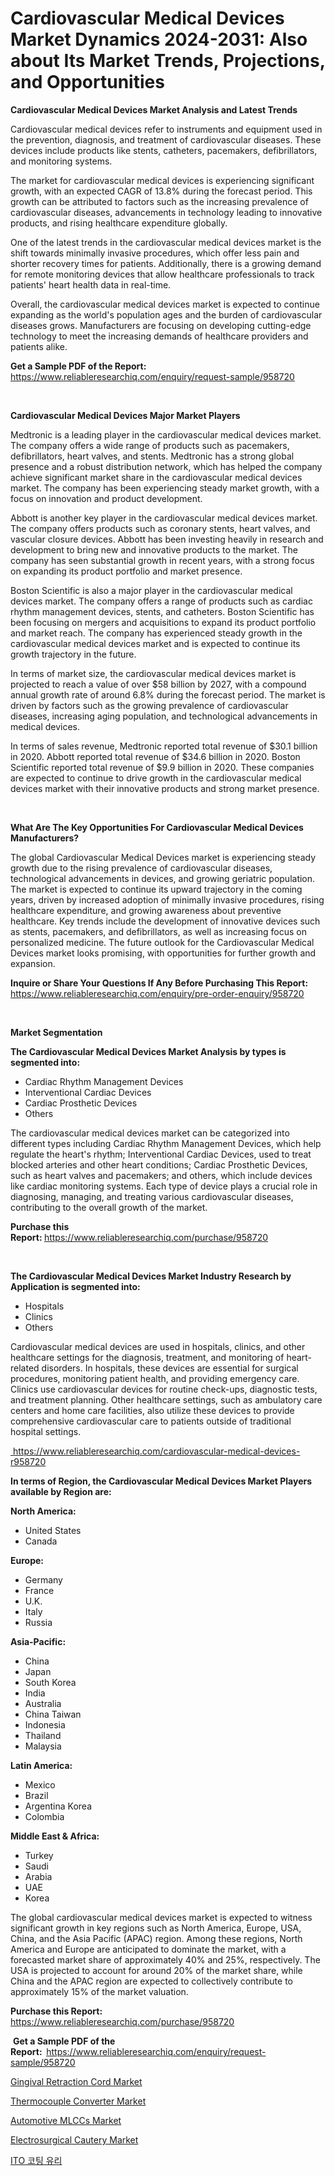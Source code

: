<p><h1>Cardiovascular Medical Devices Market Dynamics 2024-2031: Also about Its Market Trends, Projections, and Opportunities</h1></p><p><strong>Cardiovascular Medical Devices Market Analysis and Latest Trends</strong></p>
<p><p>Cardiovascular medical devices refer to instruments and equipment used in the prevention, diagnosis, and treatment of cardiovascular diseases. These devices include products like stents, catheters, pacemakers, defibrillators, and monitoring systems.</p><p>The market for cardiovascular medical devices is experiencing significant growth, with an expected CAGR of 13.8% during the forecast period. This growth can be attributed to factors such as the increasing prevalence of cardiovascular diseases, advancements in technology leading to innovative products, and rising healthcare expenditure globally.</p><p>One of the latest trends in the cardiovascular medical devices market is the shift towards minimally invasive procedures, which offer less pain and shorter recovery times for patients. Additionally, there is a growing demand for remote monitoring devices that allow healthcare professionals to track patients' heart health data in real-time.</p><p>Overall, the cardiovascular medical devices market is expected to continue expanding as the world's population ages and the burden of cardiovascular diseases grows. Manufacturers are focusing on developing cutting-edge technology to meet the increasing demands of healthcare providers and patients alike.</p></p>
<p><strong>Get a Sample PDF of the Report:&nbsp;</strong> <a href="https://www.reliableresearchiq.com/enquiry/request-sample/958720">https://www.reliableresearchiq.com/enquiry/request-sample/958720</a></p>
<p>&nbsp;</p>
<p><strong>Cardiovascular Medical Devices Major Market Players</strong></p>
<p><p>Medtronic is a leading player in the cardiovascular medical devices market. The company offers a wide range of products such as pacemakers, defibrillators, heart valves, and stents. Medtronic has a strong global presence and a robust distribution network, which has helped the company achieve significant market share in the cardiovascular medical devices market. The company has been experiencing steady market growth, with a focus on innovation and product development.</p><p>Abbott is another key player in the cardiovascular medical devices market. The company offers products such as coronary stents, heart valves, and vascular closure devices. Abbott has been investing heavily in research and development to bring new and innovative products to the market. The company has seen substantial growth in recent years, with a strong focus on expanding its product portfolio and market presence.</p><p>Boston Scientific is also a major player in the cardiovascular medical devices market. The company offers a range of products such as cardiac rhythm management devices, stents, and catheters. Boston Scientific has been focusing on mergers and acquisitions to expand its product portfolio and market reach. The company has experienced steady growth in the cardiovascular medical devices market and is expected to continue its growth trajectory in the future.</p><p>In terms of market size, the cardiovascular medical devices market is projected to reach a value of over $58 billion by 2027, with a compound annual growth rate of around 6.8% during the forecast period. The market is driven by factors such as the growing prevalence of cardiovascular diseases, increasing aging population, and technological advancements in medical devices.</p><p>In terms of sales revenue, Medtronic reported total revenue of $30.1 billion in 2020. Abbott reported total revenue of $34.6 billion in 2020. Boston Scientific reported total revenue of $9.9 billion in 2020. These companies are expected to continue to drive growth in the cardiovascular medical devices market with their innovative products and strong market presence.</p></p>
<p>&nbsp;</p>
<p><strong>What Are The Key Opportunities For Cardiovascular Medical Devices Manufacturers?</strong></p>
<p><p>The global Cardiovascular Medical Devices market is experiencing steady growth due to the rising prevalence of cardiovascular diseases, technological advancements in devices, and growing geriatric population. The market is expected to continue its upward trajectory in the coming years, driven by increased adoption of minimally invasive procedures, rising healthcare expenditure, and growing awareness about preventive healthcare. Key trends include the development of innovative devices such as stents, pacemakers, and defibrillators, as well as increasing focus on personalized medicine. The future outlook for the Cardiovascular Medical Devices market looks promising, with opportunities for further growth and expansion.</p></p>
<p><strong>Inquire or Share Your Questions If Any Before Purchasing This Report:</strong> <a href="https://www.reliableresearchiq.com/enquiry/pre-order-enquiry/958720">https://www.reliableresearchiq.com/enquiry/pre-order-enquiry/958720</a></p>
<p>&nbsp;</p>
<p><strong>Market Segmentation</strong></p>
<p><strong>The Cardiovascular Medical Devices Market Analysis by types is segmented into:</strong></p>
<p><ul><li>Cardiac Rhythm Management Devices</li><li>Interventional Cardiac Devices</li><li>Cardiac Prosthetic Devices</li><li>Others</li></ul></p>
<p><p>The cardiovascular medical devices market can be categorized into different types including Cardiac Rhythm Management Devices, which help regulate the heart's rhythm; Interventional Cardiac Devices, used to treat blocked arteries and other heart conditions; Cardiac Prosthetic Devices, such as heart valves and pacemakers; and others, which include devices like cardiac monitoring systems. Each type of device plays a crucial role in diagnosing, managing, and treating various cardiovascular diseases, contributing to the overall growth of the market.</p></p>
<p><strong>Purchase this Report:&nbsp;</strong><a href="https://www.reliableresearchiq.com/purchase/958720">https://www.reliableresearchiq.com/purchase/958720</a></p>
<p>&nbsp;</p>
<p><strong>The Cardiovascular Medical Devices Market Industry Research by Application is segmented into:</strong></p>
<p><ul><li>Hospitals</li><li>Clinics</li><li>Others</li></ul></p>
<p><p>Cardiovascular medical devices are used in hospitals, clinics, and other healthcare settings for the diagnosis, treatment, and monitoring of heart-related disorders. In hospitals, these devices are essential for surgical procedures, monitoring patient health, and providing emergency care. Clinics use cardiovascular devices for routine check-ups, diagnostic tests, and treatment planning. Other healthcare settings, such as ambulatory care centers and home care facilities, also utilize these devices to provide comprehensive cardiovascular care to patients outside of traditional hospital settings.</p></p>
<p><a href="https://www.reliableresearchiq.com/cardiovascular-medical-devices-r958720">&nbsp;https://www.reliableresearchiq.com/cardiovascular-medical-devices-r958720</a></p>
<p><strong>In terms of Region, the Cardiovascular Medical Devices Market Players available by Region are:</strong></p>
<p>
    <p> <strong> North America: </strong>
        <ul>
            <li>United States</li>
            <li>Canada</li>
        </ul>
        </p> 
    <p> <strong> Europe: </strong>
        <ul>
            <li>Germany</li>
            <li>France</li>
            <li>U.K.</li>
            <li>Italy</li>
            <li>Russia</li>
        </ul>
        </p> 
    <p> <strong> Asia-Pacific: </strong>
        <ul>
            <li>China</li>
            <li>Japan</li>
            <li>South Korea</li>
            <li>India</li>
            <li>Australia</li>
            <li>China Taiwan</li>
            <li>Indonesia</li>
            <li>Thailand</li>
            <li>Malaysia</li>
        </ul>
        </p> 
    <p> <strong> Latin America: </strong>
        <ul>
            <li>Mexico</li>
            <li>Brazil</li>
            <li>Argentina Korea</li>
            <li>Colombia</li>
        </ul>
        </p> 
    <p> <strong> Middle East & Africa: </strong>
        <ul>
            <li>Turkey</li>
            <li>Saudi</li>
            <li>Arabia</li>
            <li>UAE</li>
            <li>Korea</li>
        </ul>
    </p>
    </p>
<p><p>The global cardiovascular medical devices market is expected to witness significant growth in key regions such as North America, Europe, USA, China, and the Asia Pacific (APAC) region. Among these regions, North America and Europe are anticipated to dominate the market, with a forecasted market share of approximately 40% and 25%, respectively. The USA is projected to account for around 20% of the market share, while China and the APAC region are expected to collectively contribute to approximately 15% of the market valuation.</p></p>
<p><strong>Purchase this Report: </strong><a href="https://www.reliableresearchiq.com/purchase/958720">https://www.reliableresearchiq.com/purchase/958720</a></p>
<p>&nbsp;<strong>Get a Sample PDF of the Report:&nbsp;&nbsp;</strong><a href="https://www.reliableresearchiq.com/enquiry/request-sample/958720">https://www.reliableresearchiq.com/enquiry/request-sample/958720</a></p>
<p><strong></strong></p>
<p><p><a href="https://github.com/sydneyHley85/Market-Research-Report-List-1/blob/main/gingival-retraction-cord-market.md">Gingival Retraction Cord Market</a></p><p><a href="https://medium.com/@mdalsohelmia44/global-thermocouple-converter-industry-types-applications-market-players-regional-growth-14ec3cec97ee">Thermocouple Converter Market</a></p><p><a href="https://medium.com/@penurundingin_24290/insights-into-the-automotive-mlccs-industry-market-financial-status-market-size-and-revenue-e1e8ce895268">Automotive MLCCs Market</a></p><p><a href="https://github.com/JordyBecker/Market-Research-Report-List-1/blob/main/electrosurgical-cautery-market.md">Electrosurgical Cautery Market</a></p><p><a href="https://medium.com/@kelvinfeenrey98677/%EA%B8%80%EB%A1%9C%EB%B2%8C-ito-%EC%BD%94%ED%8C%85-%EC%9C%A0%EB%A6%AC-%EC%8B%9C%EC%9E%A5-%EA%B8%B0%ED%9A%8C-%EB%B0%8F-2024%EB%85%84%EB%B6%80%ED%84%B0-2031%EB%85%84%EA%B9%8C%EC%A7%80%EC%9D%98-%EC%98%88%EC%B8%A1-9742033f89e1">ITO 코팅 유리</a></p></p>